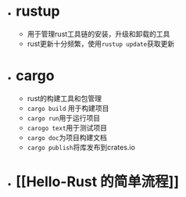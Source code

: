 - # rustup
	- 用于管理rust工具链的安装，升级和卸载的工具
	- rust更新十分频繁，使用``rustup update``获取更新
- # cargo
	- rust的构建工具和包管理
	- ``cargo build`` 用于构建项目
	- ``cargo run``用于运行项目
	- ``carogo text``用于测试项目
	- ``cargo doc``为项目构建文档
	- ``cargo publish``将库发布到crates.io
- # [[Hello-Rust 的简单流程]]